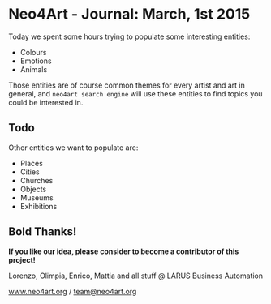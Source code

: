 # Neo4Art - Journal: March, 1st 2015

Today we spent some hours trying to populate some interesting entities:

* Colours
* Emotions
* Animals

Those entities are of course common themes for every artist and art in general,
and `neo4art search engine` will use these entities to find topics you could be interested in.

## Todo

Other entities we want to populate are:

* Places
* Cities
* Churches
* Objects
* Museums
* Exhibitions

## Bold Thanks!

**If you like our idea, please consider to become a contributor of this project!**


Lorenzo, Olimpia, Enrico, Mattia and all stuff @ LARUS Business Automation

www.neo4art.org / team@neo4art.org